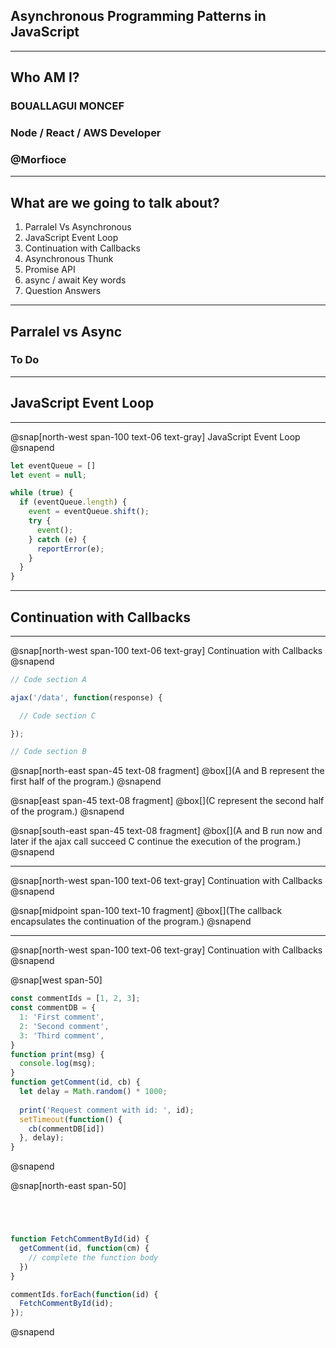 ## Asynchronous Programming Patterns in JavaScript

---

## Who AM I?

### BOUALLAGUI MONCEF
### Node / React / AWS Developer
### @Morfioce

---

## What are we going to talk about?

1. Parralel Vs Asynchronous
2. JavaScript Event Loop
3. Continuation with Callbacks
4. Asynchronous Thunk
5. Promise API
6. async / await Key words
7. Question Answers

---

## Parralel vs Async

### To Do

---

## JavaScript Event Loop

---

@snap[north-west span-100 text-06 text-gray]
JavaScript Event Loop
@snapend

```js
let eventQueue = []
let event = null;

while (true) {
  if (eventQueue.length) {
    event = eventQueue.shift();
    try {
      event();
    } catch (e) {
      reportError(e);
    }
  }
}
```

---

## Continuation with Callbacks

---

@snap[north-west span-100 text-06 text-gray]
Continuation with Callbacks
@snapend

```js
// Code section A

ajax('/data', function(response) {

  // Code section C

});

// Code section B

```
@snap[north-east span-45 text-08 fragment]
@box[](A and B represent the first half of the program.)
@snapend

@snap[east span-45 text-08 fragment]
@box[](C represent the second half of the program.)
@snapend

@snap[south-east span-45 text-08 fragment]
@box[](A and B run now and later if the ajax call succeed C continue the execution of the program.)
@snapend

---

@snap[north-west span-100 text-06 text-gray]
Continuation with Callbacks
@snapend

@snap[midpoint span-100 text-10 fragment]
@box[](The callback encapsulates the continuation of the program.)
@snapend

---

@snap[north-west span-100 text-06 text-gray]
Continuation with Callbacks
@snapend

@snap[west span-50]
```js
const commentIds = [1, 2, 3];
const commentDB = {
  1: 'First comment',
  2: 'Second comment',
  3: 'Third comment',
}
function print(msg) {
  console.log(msg);
}
function getComment(id, cb) {
  let delay = Math.random() * 1000;
  
  print('Request comment with id: ', id);
  setTimeout(function() {
    cb(commentDB[id])
  }, delay);
}
```
@snapend

@snap[north-east span-50]
```js




function FetchCommentById(id) {
  getComment(id, function(cm) {
    // complete the function body
  })
}

commentIds.forEach(function(id) {
  FetchCommentById(id);
});
```
@snapend
